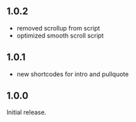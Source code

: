 ## 1.0.2
- removed scrollup from script
- optimized smooth scroll script

## 1.0.1

- new shortcodes for intro and pullquote

## 1.0.0

Initial release.